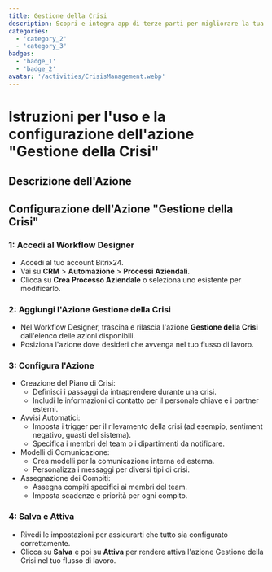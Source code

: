 ```yaml
---
title: Gestione della Crisi
description: Scopri e integra app di terze parti per migliorare la tua attività.
categories: 
  - 'category_2'
  - 'category_3'
badges: 
  - 'badge_1'
  - 'badge_2'
avatar: '/activities/CrisisManagement.webp'
---
```

# Istruzioni per l'uso e la configurazione dell'azione "Gestione della Crisi"

## Descrizione dell'Azione

## **Configurazione dell'Azione "Gestione della Crisi"**

### 1: Accedi al Workflow Designer
- Accedi al tuo account Bitrix24.
- Vai su **CRM** > **Automazione** > **Processi Aziendali**.
- Clicca su **Crea Processo Aziendale** o seleziona uno esistente per modificarlo.

### 2: Aggiungi l'Azione Gestione della Crisi
- Nel Workflow Designer, trascina e rilascia l'azione **Gestione della Crisi** dall'elenco delle azioni disponibili.
- Posiziona l'azione dove desideri che avvenga nel tuo flusso di lavoro.

### 3: Configura l'Azione
- Creazione del Piano di Crisi:
  - Definisci i passaggi da intraprendere durante una crisi.
  - Includi le informazioni di contatto per il personale chiave e i partner esterni.
- Avvisi Automatici:
  - Imposta i trigger per il rilevamento della crisi (ad esempio, sentiment negativo, guasti del sistema).
  - Specifica i membri del team o i dipartimenti da notificare.
- Modelli di Comunicazione:
  - Crea modelli per la comunicazione interna ed esterna.
  - Personalizza i messaggi per diversi tipi di crisi.
- Assegnazione dei Compiti:
  - Assegna compiti specifici ai membri del team.
  - Imposta scadenze e priorità per ogni compito.

### 4: Salva e Attiva
- Rivedi le impostazioni per assicurarti che tutto sia configurato correttamente.
- Clicca su **Salva** e poi su **Attiva** per rendere attiva l'azione Gestione della Crisi nel tuo flusso di lavoro.